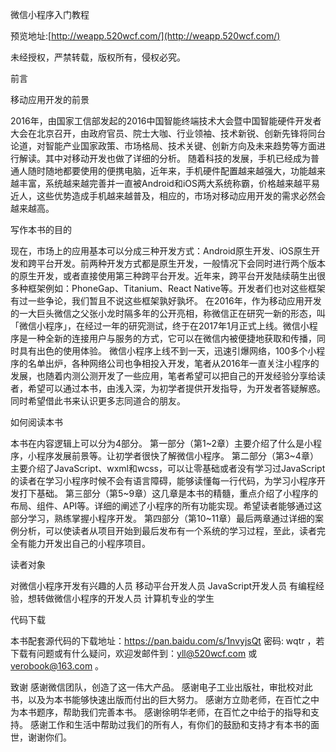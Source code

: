 微信小程序入门教程

预览地址:[http://weapp.520wcf.com/](http://weapp.520wcf.com/)

未经授权，严禁转载，版权所有，侵权必究。

前言

移动应用开发的前景

2016年，由国家工信部发起的2016中国智能终端技术大会暨中国智能硬件开发者大会在北京召开，由政府官员、院士大咖、行业领袖、技术新锐、创新先锋将同台论道，对智能产业国家政策、市场格局、技术关键、创新方向及未来趋势等方面进行解读。其中对移动开发也做了详细的分析。
随着科技的发展，手机已经成为普通人随时随地都要使用的便携电脑，近年来，手机硬件配置越来越强大，功能越来越丰富，系统越来越完善并一直被Android和iOS两大系统称霸，价格越来越平易近人，这些优势造成手机越来越普及，相应的，市场对移动应用开发的需求必然会越来越高。

写作本书的目的

现在，市场上的应用基本可以分成三种开发方式：Android原生开发、iOS原生开发和跨平台开发。前两种开发方式都是原生开发，一般情况下会同时进行两个版本的原生开发，或者直接使用第三种跨平台开发。近年来，跨平台开发陆续萌生出很多种框架例如：PhoneGap、Titanium、React Native等。开发者们也对这些框架有过一些争论，我们暂且不说这些框架孰好孰坏。
在2016年，作为移动应用开发的一大巨头微信之父张小龙时隔多年的公开亮相，称微信正在研究一新的形态，叫「微信小程序」，在经过一年的研究测试，终于在2017年1月正式上线。微信小程序是一种全新的连接用户与服务的方式，它可以在微信内被便捷地获取和传播，同时具有出色的使用体验。
微信小程序上线不到一天，迅速引爆网络，100多个小程序的名单出炉，各种网络公司也争相投入开发，笔者从2016年一直关注小程序的发展，也随着内测公测开发了一些应用，笔者希望可以把自己的开发经验分享给读者，希望可以通过本书，由浅入深，为初学者提供开发指导，为开发者答疑解惑。同时希望借此书来认识更多志同道合的朋友。

如何阅读本书

本书在内容逻辑上可以分为4部分。
第一部分（第1~2章）主要介绍了什么是小程序，小程序发展前景等。让初学者很快了解微信小程序。
第二部分（第3~4章）主要介绍了JavaScript、wxml和wcss，可以让零基础或者没有学习过JavaScript的读者在学习小程序时候不会有语言障碍，能够读懂每一行代码，为学习小程序开发打下基础。
第三部分（第5~9章）这几章是本书的精髓，重点介绍了小程序的布局、组件、API等。详细的阐述了小程序的所有功能实现。希望读者能够通过这部分学习，熟练掌握小程序开发。
第四部分（第10~11章）最后两章通过详细的案例分析，可以使读者从项目开始到最后发布有一个系统的学习过程，至此，读者完全有能力开发出自己的小程序项目。

读者对象

对微信小程序开发有兴趣的人员
移动平台开发人员
JavaScript开发人员
有编程经验，想转做微信小程序的开发人员
计算机专业的学生

代码下载

本书配套源代码的下载地址：https://pan.baidu.com/s/1nvyjsQt 密码: wqtr ，若下载有问题或有什么疑问，欢迎发邮件到：yll@520wcf.com 或 verobook@163.com 。

致谢
感谢微信团队，创造了这一伟大产品。
感谢电子工业出版社，审批校对此书，以及为本书能够快速出版而付出的巨大努力。
感谢方立勋老师，在百忙之中为本书题序，帮助我们完善本书。
感谢徐明华老师，在百忙之中给于的指导和支持。
感谢工作和生活中帮助过我们的所有人，有你们的鼓励和支持才有本书的面世，谢谢你们。


























